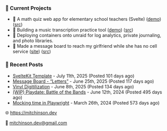 ### 📌 Current Projects
- 📝 A math quiz web app for elementary school teachers (Svelte) ([demo](https://quiz-staging.mitchinson.dev/)) ([src](https://github.com/bmitchinson/budget-entry))
- 🎵 Building a music transcription practice tool ([demo](https://practice.mitchinson.dev/)) ([src](https://github.com/bmitchinson/practice))
- 🐳 Deploying containers onto unraid for log analytics, private journaling, and photo libraries.
- 💌 Made a message board to reach my girlfriend while she has no cell service ([site](https://letters.mitchinson.dev/)) ([src](https://github.com/bmitchinson/letters))

### 📝 Recent Posts

- [SvelteKit Template](https://blog.mitchinson.dev/sveltekit-template) - July 11th, 2025 (Posted 101 days ago)
- [Message Board - “Letters”](https://blog.mitchinson.dev/letters) - June 25th, 2025 (Posted 117 days ago)
- [Vinyl Digitilization](https://blog.mitchinson.dev/vinyl) - June 8th, 2025 (Posted 134 days ago)
- [(WIP) Playdate: Battle of the Bands](https://blog.mitchinson.dev/playdate-dev-one) - June 12th, 2024 (Posted 495 days ago)
- [Mocking time in Playwright](https://blog.mitchinson.dev/playwright-mock-time) - March 26th, 2024 (Posted 573 days ago)

🌐 https://mitchinson.dev

💌 mitchinson.dev@gmail.com
